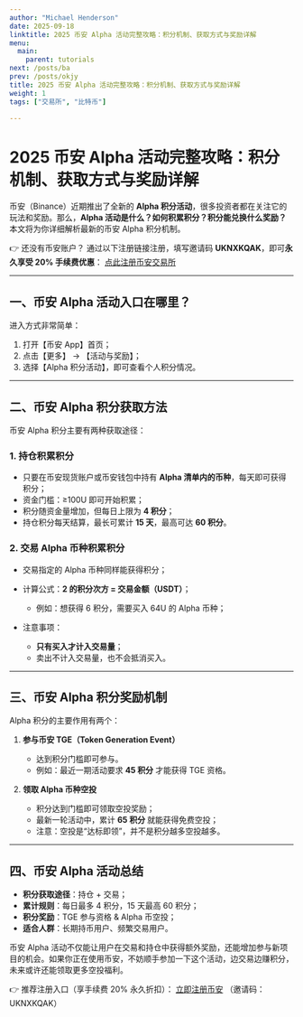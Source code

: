 ```yaml
---
author: "Michael Henderson"
date: 2025-09-18
linktitle: 2025 币安 Alpha 活动完整攻略：积分机制、获取方式与奖励详解
menu:
  main:
    parent: tutorials
next: /posts/ba
prev: /posts/okjy
title: 2025 币安 Alpha 活动完整攻略：积分机制、获取方式与奖励详解
weight: 1
tags: ["交易所", "比特币"]

---
```

# 2025 币安 Alpha 活动完整攻略：积分机制、获取方式与奖励详解

币安（Binance）近期推出了全新的 **Alpha 积分活动**，很多投资者都在关注它的玩法和奖励。那么，**Alpha 活动是什么？如何积累积分？积分能兑换什么奖励？** 本文将为你详细解析最新的币安 Alpha 积分机制。

👉 还没有币安账户？
通过以下注册链接注册，填写邀请码 **UKNXKQAK**，即可**永久享受 20% 手续费优惠**：
[点此注册币安交易所](https://www.binance.com/zh-CN/join?ref=UKNXKQAK)

---

## 一、币安 Alpha 活动入口在哪里？

进入方式非常简单：

1. 打开【币安 App】首页；
2. 点击【更多】 → 【活动与奖励】；
3. 选择【Alpha 积分活动】，即可查看个人积分情况。

---

## 二、币安 Alpha 积分获取方法

币安 Alpha 积分主要有两种获取途径：

### 1. 持仓积累积分

* 只要在币安现货账户或币安钱包中持有 **Alpha 清单内的币种**，每天即可获得积分；
* 资金门槛：≥100U 即可开始积累；
* 积分随资金量增加，但每日上限为 **4 积分**；
* 持仓积分每天结算，最长可累计 **15 天**，最高可达 **60 积分**。

### 2. 交易 Alpha 币种积累积分

* 交易指定的 Alpha 币种同样能获得积分；
* 计算公式：**2 的积分次方 = 交易金额（USDT）**；

  * 例如：想获得 6 积分，需要买入 64U 的 Alpha 币种；
* 注意事项：

  * **只有买入才计入交易量**；
  * 卖出不计入交易量，也不会抵消买入。

---

## 三、币安 Alpha 积分奖励机制

Alpha 积分的主要作用有两个：

1. **参与币安 TGE（Token Generation Event）**

   * 达到积分门槛即可参与。
   * 例如：最近一期活动要求 **45 积分** 才能获得 TGE 资格。

2. **领取 Alpha 币种空投**

   * 积分达到门槛即可领取空投奖励；
   * 最新一轮活动中，累计 **65 积分** 就能获得免费空投；
   * 注意：空投是“达标即领”，并不是积分越多空投越多。

---

## 四、币安 Alpha 活动总结

* **积分获取途径**：持仓 + 交易；
* **累计规则**：每日最多 4 积分，15 天最高 60 积分；
* **积分奖励**：TGE 参与资格 & Alpha 币空投；
* **适合人群**：长期持币用户、频繁交易用户。

币安 Alpha 活动不仅能让用户在交易和持仓中获得额外奖励，还能增加参与新项目的机会。如果你正在使用币安，不妨顺手参加一下这个活动，边交易边赚积分，未来或许还能领取更多空投福利。

👉 推荐注册入口（享手续费 20% 永久折扣）：
[立即注册币安](https://www.binance.com/zh-CN/join?ref=UKNXKQAK) （邀请码：UKNXKQAK）